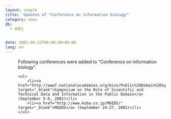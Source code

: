 ```yaml
---
layout: simple
title: 'Updates of "Conference on information biology"'
category: news
db:
  - ddbj


date: 2002-08-22T00:00:00+09:00
lang: en
---
```


<dd>Following conferences were added to "Conference on information biology".

    <ul>
        <li><a href="http://www7.nationalacademies.org/biso/Public%20Domain%20Symposium%20Announcement.html" target="_blank">Symposium on the Role of Scientific and Technical Data and Information in the Public Domain</a> (September 5-6, 2002)</li>
        <li><a href="http://www.kuba.co.jp/MGED5/" target="_blank">MGED5</a> (September 24-27, 2002)</li>
    </ul>
</dd>
